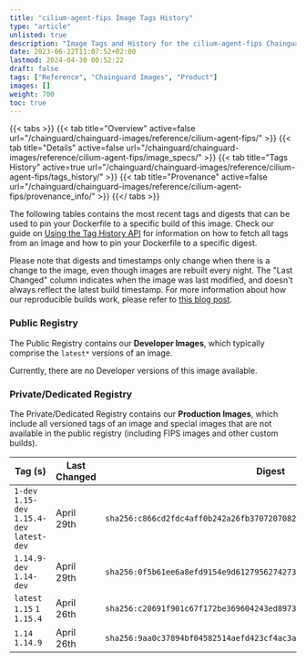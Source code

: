 ```yaml
---
title: "cilium-agent-fips Image Tags History"
type: "article"
unlisted: true
description: "Image Tags and History for the cilium-agent-fips Chainguard Image"
date: 2023-06-22T11:07:52+02:00
lastmod: 2024-04-30 00:52:22
draft: false
tags: ["Reference", "Chainguard Images", "Product"]
images: []
weight: 700
toc: true
---
```


{{< tabs >}}
{{< tab title="Overview" active=false url="/chainguard/chainguard-images/reference/cilium-agent-fips/" >}}
{{< tab title="Details" active=false url="/chainguard/chainguard-images/reference/cilium-agent-fips/image_specs/" >}}
{{< tab title="Tags History" active=true url="/chainguard/chainguard-images/reference/cilium-agent-fips/tags_history/" >}}
{{< tab title="Provenance" active=false url="/chainguard/chainguard-images/reference/cilium-agent-fips/provenance_info/" >}}
{{</ tabs >}}

The following tables contains the most recent tags and digests that can be used to pin your Dockerfile to a specific build of this image. Check our guide on [Using the Tag History API](/chainguard/chainguard-images/using-the-tag-history-api/) for information on how to fetch all tags from an image and how to pin your Dockerfile to a specific digest.

Please note that digests and timestamps only change when there is a change to the image, even though images are rebuilt every night. The "Last Changed" column indicates when the image was last modified, and doesn't always reflect the latest build timestamp. For more information about how our reproducible builds work, please refer to [this blog post](https://www.chainguard.dev/unchained/reproducing-chainguards-reproducible-image-builds).

### Public Registry
The Public Registry contains our **Developer Images**, which typically comprise the `latest*` versions of an image.

Currently, there are no Developer versions of this image available.

### Private/Dedicated Registry
The Private/Dedicated Registry contains our **Production Images**, which include all versioned tags of an image and special images that are not available in the public registry (including FIPS images and other custom builds).

| Tag (s)                                       | Last Changed | Digest                                                                    |
|-----------------------------------------------|--------------|---------------------------------------------------------------------------|
|  `1-dev` `1.15-dev` `1.15.4-dev` `latest-dev` | April 29th   | `sha256:c866cd2fdc4aff0b242a26fb37072070827ce61699390512555e2afb137c9f8d` |
|  `1.14.9-dev` `1.14-dev`                      | April 29th   | `sha256:0f5b61ee6a8efd9154e9d6127956274273fcb37a9e57c2173154f482e4bc284b` |
|  `latest` `1.15` `1` `1.15.4`                 | April 26th   | `sha256:c20691f901c67f172be369604243ed8973c8ab3f68f8b05281b1255dffaa5872` |
|  `1.14` `1.14.9`                              | April 26th   | `sha256:9aa0c37894bf04582514aefd423cf4ac3a53f6a13c00acf60203b596750a264a` |

